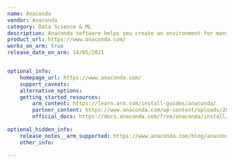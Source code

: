 ```yaml
---
name: Anaconda
vendor: Anaconda
category: Data Science & ML
description: Anaconda software helps you create an environment for many different versions of Python and package versions. Anaconda is also used to install, remove, and upgrade packages in your project environments. 
product_url: https://www.anaconda.com/
works_on_arm: true
release_date_on_arm: 14/05/2021


optional_info:
    homepage_url: https://www.anaconda.com/
    support_caveats:
    alternative_options:
    getting_started_resources:
        arm_content: https://learn.arm.com/install-guides/anaconda/
        partner_content: https://www.anaconda.com/wp-content/uploads/2023/11/ANA_AWSGraviton2_whitepaper_01312022.pdf
        official_docs: https://docs.anaconda.com/free/anaconda/install/index.html
        
optional_hidden_info:
    release_notes__arm_supported: https://www.anaconda.com/blog/anaconda-aws-graviton2
    other_info: 

---
```

